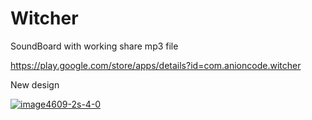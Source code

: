 # Witcher
SoundBoard with working share mp3 file

https://play.google.com/store/apps/details?id=com.anioncode.witcher

New design

 <a href="https://ibb.co/3yVPmMh"><img src="https://i.ibb.co/kgzP29c/image4609-2s-4-0.png" alt="image4609-2s-4-0" border="0"></a>
